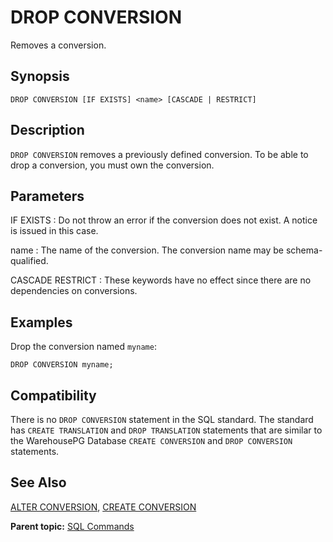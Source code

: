 # DROP CONVERSION 

Removes a conversion.

## <a id="section2"></a>Synopsis 

``` {#sql_command_synopsis}
DROP CONVERSION [IF EXISTS] <name> [CASCADE | RESTRICT]
```

## <a id="section3"></a>Description 

`DROP CONVERSION` removes a previously defined conversion. To be able to drop a conversion, you must own the conversion.

## <a id="section4"></a>Parameters 

IF EXISTS
:   Do not throw an error if the conversion does not exist. A notice is issued in this case.

name
:   The name of the conversion. The conversion name may be schema-qualified.

CASCADE
RESTRICT
:   These keywords have no effect since there are no dependencies on conversions.

## <a id="section5"></a>Examples 

Drop the conversion named `myname`:

```
DROP CONVERSION myname;
```

## <a id="section6"></a>Compatibility 

There is no `DROP CONVERSION` statement in the SQL standard. The standard has `CREATE TRANSLATION` and `DROP TRANSLATION` statements that are similar to the WarehousePG Database `CREATE CONVERSION` and `DROP CONVERSION` statements.

## <a id="section7"></a>See Also 

[ALTER CONVERSION](ALTER_CONVERSION.html), [CREATE CONVERSION](CREATE_CONVERSION.html)

**Parent topic:** [SQL Commands](../sql_commands/sql_ref.html)

